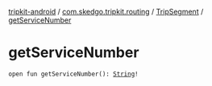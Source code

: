 [tripkit-android](../../index.md) / [com.skedgo.tripkit.routing](../index.md) / [TripSegment](index.md) / [getServiceNumber](./get-service-number.md)

# getServiceNumber

`open fun getServiceNumber(): `[`String`](https://kotlinlang.org/api/latest/jvm/stdlib/kotlin/-string/index.html)`!`
